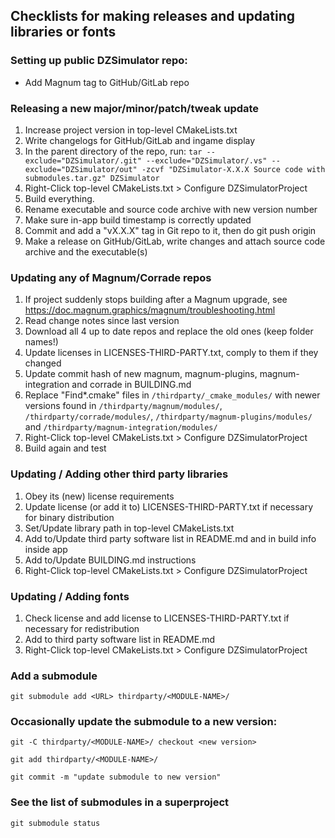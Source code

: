 ## Checklists for making releases and updating libraries or fonts

### Setting up public DZSimulator repo:
- Add Magnum tag to GitHub/GitLab repo

### Releasing a new major/minor/patch/tweak update
1. Increase project version in top-level CMakeLists.txt
1. Write changelogs for GitHub/GitLab and ingame display
1. In the parent directory of the repo, run:
       `tar --exclude="DZSimulator/.git" --exclude="DZSimulator/.vs" --exclude="DZSimulator/out" -zcvf "DZSimulator-X.X.X Source code with submodules.tar.gz" DZSimulator`
1. Right-Click top-level CMakeLists.txt > Configure DZSimulatorProject
1. Build everything.
1. Rename executable and source code archive with new version number
1. Make sure in-app build timestamp is correctly updated
1. Commit and add a "vX.X.X" tag in Git repo to it, then do git push origin
1. Make a release on GitHub/GitLab, write changes and attach source code archive and the executable(s)

### Updating any of Magnum/Corrade repos
1. If project suddenly stops building after a Magnum upgrade, see https://doc.magnum.graphics/magnum/troubleshooting.html
1. Read change notes since last version
1. Download all 4 up to date repos and replace the old ones (keep folder names!)
1. Update licenses in LICENSES-THIRD-PARTY.txt, comply to them if they changed
1. Update commit hash of new magnum, magnum-plugins,
    magnum-integration and corrade in BUILDING.md
1. Replace "Find*.cmake" files in `/thirdparty/_cmake_modules/` with newer versions
    found in `/thirdparty/magnum/modules/`, `/thirdparty/corrade/modules/`,
    `/thirdparty/magnum-plugins/modules/` and `/thirdparty/magnum-integration/modules/`
1. Right-Click top-level CMakeLists.txt > Configure DZSimulatorProject
1. Build again and test

### Updating / Adding other third party libraries
1. Obey its (new) license requirements
1. Update license (or add it to) LICENSES-THIRD-PARTY.txt if necessary for binary distribution
1. Set/Update library path in top-level CMakeLists.txt
1. Add to/Update third party software list in README.md and in build info inside app
1. Add to/Update BUILDING.md instructions
1. Right-Click top-level CMakeLists.txt > Configure DZSimulatorProject

### Updating / Adding fonts
1. Check license and add license to LICENSES-THIRD-PARTY.txt if necessary for redistribution
1. Add to third party software list in README.md
1. Right-Click top-level CMakeLists.txt > Configure DZSimulatorProject

### Add a submodule
`git submodule add <URL> thirdparty/<MODULE-NAME>/`

### Occasionally update the submodule to a new version:
`git -C thirdparty/<MODULE-NAME>/ checkout <new version>`

`git add thirdparty/<MODULE-NAME>/`

`git commit -m "update submodule to new version"`

### See the list of submodules in a superproject
`git submodule status`
